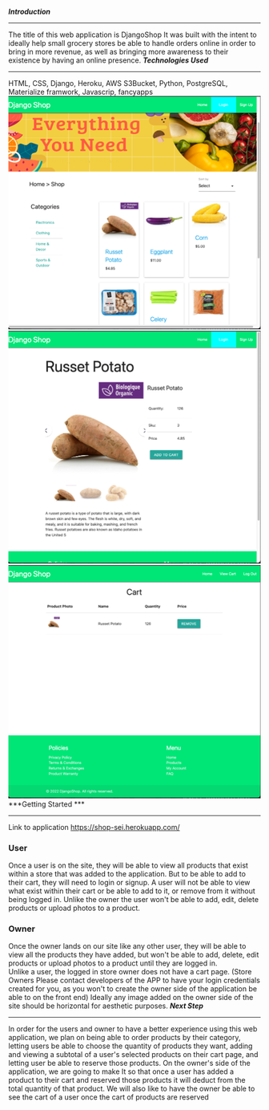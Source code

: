 ***Introduction*** 
___
The title of this web application is DjangoShop It was built with the intent to ideally help small grocery stores be able to handle orders online in order to bring in more revenue, as well as bringing more awareness to their existence by having an online presence.
***Technologies Used***
___
HTML, CSS, Django, Heroku, AWS S3Bucket, Python, PostgreSQL, Materialize framwork, Javascrip, fancyapps
![Home Page](images/Img_1.png)
![Add To Cart](images/Img_2.png)
![Product Admin Details](images/Img_3.png)
***Getting Started ***
___
Link to application https://shop-sei.herokuapp.com/ 
 
### User 
Once a user is on the site, they will be able to view all products that exist within a store that was added to the application. But to be able to add to their cart, they will need to login or signup. A user will not be able to view what exist within their cart or be able to add to it, or remove from it without being logged in. Unlike the owner the user won't be able to add, edit, delete products or upload photos to a product. 
 
### Owner 
Once the owner lands on our site like any other user, they will be able to view all the products they have added, but won't be able to add, delete, edit products or upload photos to a product until they are logged in.  
Unlike a user, the logged in store owner does not have a cart page. 
(Store Owners Please contact developers of the APP to have your login credentials created for you, as you won't to create the owner side of the application be able to on the front end) 
Ideally any image added on the owner side of the site should be horizontal for aesthetic purposes. 
***Next Step***
___
In order for the users and owner to have a better experience using this web application, we plan on being able to order products by their category, letting users be able to choose the quantity of products they want, adding and viewing a subtotal of a user's selected products on their cart page, and letting user be able to reserve those products. 
On the owner's side of the application, we are going to make It so that once a user has added a product to their cart and reserved those products it will deduct from the total quantity of that product. We will also like to have the owner be able to see the cart of a user once the cart of products are reserved